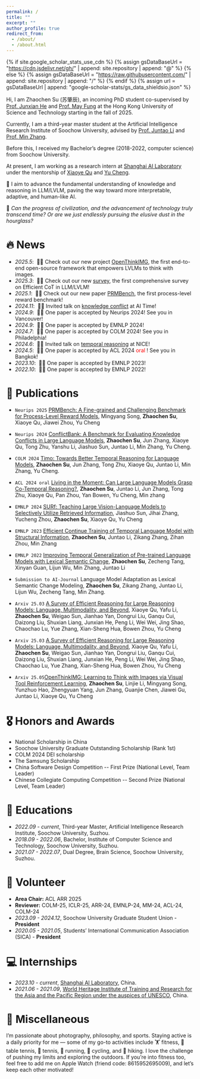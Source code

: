 ```yaml
---
permalink: /
title: ""
excerpt: ""
author_profile: true
redirect_from: 
  - /about/
  - /about.html
---
```


{% if site.google_scholar_stats_use_cdn %}
{% assign gsDataBaseUrl = "https://cdn.jsdelivr.net/gh/" | append: site.repository | append: "@" %}
{% else %}
{% assign gsDataBaseUrl = "https://raw.githubusercontent.com/" | append: site.repository | append: "/" %}
{% endif %}
{% assign url = gsDataBaseUrl | append: "google-scholar-stats/gs_data_shieldsio.json" %}

<span class='anchor' id='about-me'></span>

Hi, I am Zhaochen Su (苏肇辰), an incoming PhD student co-supervised by [Prof. Junxian He](https://jxhe.github.io/) and [Prof. May Fung](https://mayrfung.github.io/) at the Hong Kong University of Science and Technology starting in the fall of 2025.

Currently, I am a third-year master student at the Artificial Intelligence Research Institute of Soochow University, advised by [Prof. Juntao Li](https://lijuntaopku.github.io/) and [Prof. Min Zhang](https://zhangmin-nlp-ai.github.io/).

Before this, I received my Bachelor’s degree (2018-2022, computer science) from Soochow University.

At present, I am working as a research intern at [Shanghai AI Laboratory](https://www.shlab.org.cn/) under the mentorship of [Xiaoye Qu](https://scholar.google.com/citations?user=rT3hqdcAAAAJ&hl=zh-CN) and [Yu Cheng](https://scholar.google.com/citations?user=ORPxbV4AAAAJ&hl=zh-CN).


🤔 I aim to advance the fundamental understanding of knowledge and reasoning in LLM/LVLM, paving the way toward more interpretable, adaptive, and human-like AI.

📖 *Can the progress of civilization, and the advancement of technology truly transcend time? Or are we just endlessly pursuing the elusive dust in the hourglass?*

# 🔥 News
- *2025.5*: &nbsp;🎉🎉 Check out our new project [OpenThinkIMG](https://arxiv.org/pdf/2505.08617), the first end-to-end open-source framework that empowers LVLMs to think with images.
- *2025.3*: &nbsp;🎉🎉 Check out our new [survey](https://arxiv.org/pdf/2503.21614), the first comprehensive survey on Efficient CoT in LLM/LVLM!
- *2025.1*: &nbsp;🎉🎉 Check out our new paper [PRMBench](https://arxiv.org/pdf/2501.03124), the first process-level reward benchmark!
- *2024.11*: &nbsp;🎉🎉 Invited talk on [knowledge conflict](https://b23.tv/n9BD1I9) at AI Time!
- *2024.9*: &nbsp;🎉🎉 One paper is accepted by Neurips 2024! See you in Vancouver!
- *2024.9*: &nbsp;🎉🎉 One paper is accepted by EMNLP 2024!
- *2024.7*: &nbsp;🎉🎉 One paper is accepted by COLM 2024! See you in Philadelphia!
- *2024.6*: &nbsp;🎉🎉 Invited talk on [temporal reasoning](https://www.bilibili.com/video/BV1SJ4m1u7Cg/?spm_id_from=333.337.search-card.all.click&vd_source=cb56bffcd72c8f46eaea59a666b85547) at NICE!
- *2024.5*: &nbsp;🎉🎉 One paper is accepted by ACL 2024 <font color='red'> oral </font>! See you in Bangkok!
- *2023.10*: &nbsp;🎉🎉 One paper is accepted by EMNLP 2023!
- *2022.10*: &nbsp;🎉🎉 One paper is accepted by EMNLP 2022!

# 📝 Publications 

- ``Neurips 2025`` [PRMBench: A Fine-grained and Challenging Benchmark for
Process-Level Reward Models](https://arxiv.org/pdf/2501.03124), Mingyang Song, **Zhaochen Su**, Xiaoye Qu, Jiawei Zhou, Yu Cheng

- ``Neurips 2024`` [ConflictBank: A Benchmark for Evaluating Knowledge Conflicts in Large Language Models](https://arxiv.org/pdf/2408.12076), **Zhaochen Su**, Jun Zhang, Xiaoye Qu, Tong Zhu, Yanshu Li, Jiashuo Sun, Juntao Li, Min Zhang, Yu Cheng.

- ``COLM 2024`` [Timo: Towards Better Temporal Reasoning for Language Models](https://arxiv.org/pdf/2406.14192), **Zhaochen Su**, Jun Zhang, Tong Zhu, Xiaoye Qu, Juntao Li, Min Zhang, Yu Cheng.

- ``ACL 2024 oral`` [Living in the Moment: Can Large Language Models Grasp Co-Temporal Reasoning?](https://arxiv.org/pdf/2406.09072), **Zhaochen Su**, Juntao Li, Jun Zhang, Tong Zhu, Xiaoye Qu, Pan Zhou, Yan Bowen, Yu Cheng, Min zhang

- ``EMNLP 2024`` [SURf: Teaching Large Vision-Language Models to Selectively Utilize Retrieved Information](https://arxiv.org/pdf/2409.14083), Jiashuo Sun, Jihai Zhang, Yucheng Zhou, **Zhaochen Su**, Xiaoye Qu, Yu Cheng

- ``EMNLP 2023`` [Efficient Continue Training of Temporal Language Model with Structural Information](https://aclanthology.org/2023.findings-emnlp.418.pdf), **Zhaochen Su**, Juntao Li, Zikang Zhang, Zihan Zhou, Min Zhang

- ``EMNLP 2022`` [Improving Temporal Generalization of Pre-trained Language Models with Lexical Semantic Change](https://aclanthology.org/2022.emnlp-main.428.pdf), **Zhaochen Su**, Zecheng Tang, Xinyan Guan, Lijun Wu, Min Zhang, Juntao Li

- ``Submission to AI-Journal`` Language Model Adaptation as Lexical Semantic Change Modeling, **Zhaochen Su**, Zikang Zhang, Juntao Li, Lijun Wu, Zecheng Tang, Min Zhang.

- ``Arxiv 25.03`` [A Survey of Efficient Reasoning for Large Reasoning Models: Language, Multimodality, and Beyond](https://arxiv.org/pdf/2503.21614), Xiaoye Qu, Yafu Li, **Zhaochen Su**, Weigao Sun, Jianhao Yan, Dongrui Liu, Ganqu Cui, Daizong Liu, Shuxian Liang, Junxian He, Peng Li, Wei Wei, Jing Shao, Chaochao Lu, Yue Zhang, Xian-Sheng Hua, Bowen Zhou, Yu Cheng

- ``Arxiv 25.03`` [A Survey of Efficient Reasoning for Large Reasoning Models: Language, Multimodality, and Beyond](https://arxiv.org/pdf/2503.21614), Xiaoye Qu, Yafu Li, **Zhaochen Su**, Weigao Sun, Jianhao Yan, Dongrui Liu, Ganqu Cui, Daizong Liu, Shuxian Liang, Junxian He, Peng Li, Wei Wei, Jing Shao, Chaochao Lu, Yue Zhang, Xian-Sheng Hua, Bowen Zhou, Yu Cheng

- ``Arxiv 25.05``[OpenThinkIMG: Learning to Think with Images via Visual Tool Reinforcement Learning](https://arxiv.org/pdf/2505.08617), **Zhaochen Su**, Linjie Li, Mingyang Song, Yunzhuo Hao, Zhengyuan Yang, Jun Zhang, Guanjie Chen, Jiawei Gu, Juntao Li, Xiaoye Qu, Yu Cheng

  
# 🎖 Honors and Awards
- National Scholarship in China
- Soochow University Graduate Outstanding Scholarship (Rank 1st)
- COLM 2024 DEI scholarship 
- The Samsung Scholarship
- China Software Design Competition -- First Prize (National Level, Team Leader)
- Chinese Collegiate Computing Competition -- Second Prize (National Level, Team Leader)

# 📖 Educations
- *2022.09 - current*, Third-year Master, Artificial Intelligence Research Institute, Soochow University, Suzhou.
- *2018.09 - 2022.06*, Bachelor, Institute of Computer Science and Technology, Soochow University, Suzhou.
- *2021.07 - 2022.07*, Dual Degree, Brain Science, Soochow University, Suzhou.

# 💁 Volunteer
- **Area Chair:** ACL ARR 2025
- **Reviewer:** COLM-25, ICLR-25, ARR-24,  EMNLP-24, MM-24, ACL-24, COLM-24
- *2023.09 - 2024.12*, Soochow University Graduate Student Union - **President**
- *2020.05 - 2021.05*, Students’ International Communication Association (SICA) - **President**



# 💻 Internships
- *2023.10 - current*, [Shanghai AI Laboratory](https://www.shlab.org.cn/), China.
- *2021.06 - 2021.09*, [World Heritage Institute of Training and Research for the Asia and the Pacific Region under the auspices of UNESCO](http://www.whitr-ap.org/), China.


# 🎨 Miscellaneous
I’m passionate about photography, philosophy, and sports. Staying active is a daily priority for me — some of my go-to activities include 🏋️ fitness, 🏓 table tennis, 🎾 tennis, 🏃 running, 🚴 cycling, and 🥾 hiking. I love the challenge of pushing my limits and exploring the outdoors. If you’re into fitness too, feel free to add me on Apple Watch (friend code: 8615952695009), and let’s keep each other motivated!







